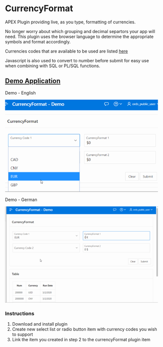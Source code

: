 # CurrencyFormat
APEX Plugin providing live, as you type, formatting of currencies.

No longer worry about which grouping and decimal separtors your app will need. This plugin uses the browser language to determine the appropriate symbols and format accordingly.

Currencies codes that are available to be used are listed [here](https://www.currency-iso.org/en/home/tables/table-a1.html)

Javascript is also used to convert to number before submit for easy use when combining with SQL or PL/SQL functions.

## [Demo Application](https://ne4nrdstetiauoz-db201912071546.adb.us-phoenix-1.oraclecloudapps.com/ords/f?p=108)

Demo - English

![Demo - English](preview.gif)

Demo - German

![Demo - German](demo_ger.gif)

### Instructions

1.  Download and install plugin
2.  Create new select list or radio button item with currency codes you wish to support
3.  Link the item you created in step 2 to the currencyFormat plugin item 
